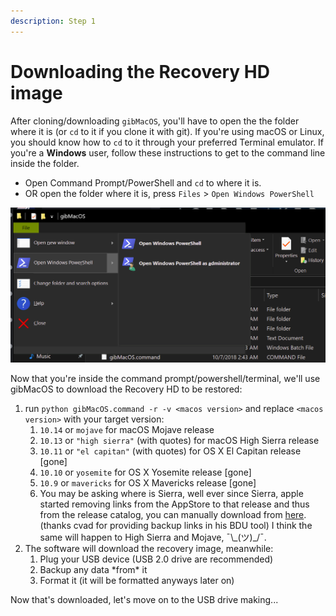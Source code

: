 ```yaml
---
description: Step 1
---
```


# Downloading the Recovery HD image

After cloning/downloading `gibMacOS`, you'll have to open the the folder where it is \(or `cd` to it if you clone it with git\). If you're using macOS or Linux, you should know how to `cd` to it through your preferred Terminal emulator. If you're a **Windows** user, follow these instructions to get to the command line inside the folder.

* Open Command Prompt/PowerShell and `cd` to where it is.
* OR open the folder where it is, press `Files` &gt; `Open Windows PowerShell`

![Windows Explorer File Menu](../.gitbook/assets/image%20%281%29.png)

Now that you're inside the command prompt/powershell/terminal, we'll use gibMacOS to download the Recovery HD to be restored:

1. run `python gibMacOS.command -r -v <macos version>` and replace `<macos version>` with your target version:
   1. `10.14` or `mojave` for macOS Mojave release
   2. `10.13` or `"high sierra"` \(with quotes\) for macOS High Sierra release
   3. `10.11` or `"el capitan"` \(with quotes\) for OS X El Capitan release \[gone\]
   4. `10.10` or `yosemite` for OS X Yosemite release \[gone\] 
   5. `10.9` or `mavericks` for OS X Mavericks release \[gone\]
   6. You may be asking where is Sierra, well ever since Sierra, apple started removing links from the AppStore to that release and thus from the release catalog, you can manually download from [here](http://swcdn.apple.com/content/downloads/01/53/031-86778/pnekzincp6rkf5iu91onj1bm5mw1gotnwg/RecoveryHDUpdate.pkg). \(thanks cvad for providing backup links in his BDU tool\) I think the same will happen to High Sierra and Mojave, ¯\\_\(ツ\)\_/¯.
2. The software will download the recovery image, meanwhile:
   1. Plug your USB device \(USB 2.0 drive are recommended\)
   2. Backup any data \*from\* it
   3. Format it \(it will be formatted anyways later on\)

Now that's downloaded, let's move on to the USB drive making...

